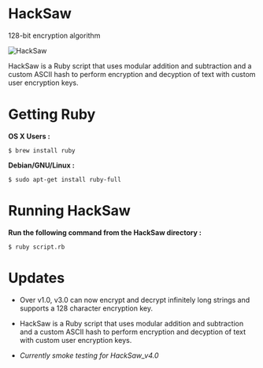 # HackSaw
128-bit encryption algorithm

![HackSaw](http://saxena.xyz/img/misc/hacksawdescriptor.png)

HackSaw is a Ruby script that uses modular addition and subtraction and a custom ASCII hash to perform encryption and decyption of text with custom user encryption keys.

# Getting Ruby


<b>OS X Users :</b>
```
$ brew install ruby
```
<b>Debian/GNU/Linux :</b>
```
$ sudo apt-get install ruby-full
```
# Running HackSaw

<b>Run the following command from the HackSaw directory :</b>
```
$ ruby script.rb
```

# Updates

- Over v1.0, v3.0 can now encrypt and decrypt infinitely long strings and supports a 128 character encryption key.

- HackSaw is a Ruby script that uses modular addition and subtraction and a custom ASCII hash to perform encryption and decyption of text with custom user encryption keys.

- *Currently smoke testing for HackSaw_v4.0*
